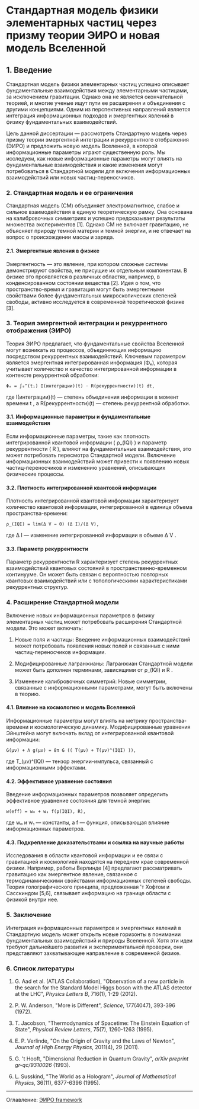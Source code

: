 # Стандартная модель физики элементарных частиц через призму теории ЭИРО и новая модель Вселенной

## 1. Введение

Стандартная модель физики элементарных частиц успешно описывает фундаментальные взаимодействия между элементарными частицами, за исключением гравитации. Однако она не является окончательной теорией, и многие ученые ищут пути ее расширения и объединения с другими концепциями. Одним из перспективных направлений является интеграция информационных подходов и эмергентных явлений в физику фундаментальных взаимодействий.

Цель данной диссертации — рассмотреть Стандартную модель через призму теории эмергентной интеграции и рекуррентного отображения (ЭИРО) и предложить новую модель Вселенной, в которой информационные параметры играют существенную роль. Мы исследуем, как новые информационные параметры могут влиять на фундаментальные взаимодействия и какие изменения могут потребоваться в Стандартной модели для включения информационных взаимодействий или новых частиц-переносчиков.

### 2. Стандартная модель и ее ограничения

Стандартная модель (СМ) объединяет электромагнитное, слабое и сильное взаимодействия в единую теоретическую рамку. Она основана на калибровочных симметриях и успешно предсказывает результаты множества экспериментов [1]. Однако СМ не включает гравитацию, не объясняет природу темной материи и темной энергии, и не отвечает на вопрос о происхождении массы и заряда.

#### 2.1. Эмергентные явления в физике

Эмергентность — это явление, при котором сложные системы демонстрируют свойства, не присущие их отдельным компонентам. В физике это проявляется в различных областях, например, в конденсированном состоянии вещества [2]. Идея о том, что пространство-время и гравитация могут быть эмергентными свойствами более фундаментальных микроскопических степеней свободы, активно исследуется в современной теоретической физике [3].

### 3. Теория эмергентной интеграции и рекуррентного отображения (ЭИРО)

Теория ЭИРО предлагает, что фундаментальные свойства Вселенной могут возникать из процессов, объединяющих информацию посредством рекуррентных взаимодействий. Ключевым параметром является эмергентная интегрированная информация (Φₑ), которая учитывает количество и качество интегрированной информации в контексте рекуррентной обработки:

`Φₑ = ∫₀^(t₁) I(интеграции)(t) ⋅ R(рекуррентности)(t) dt,`

где  I(интеграции)(t)  — степень объединения информации в момент времени  t , а  R(рекуррентности)(t)  — степень рекуррентной обработки.

#### 3.1. Информационные параметры и фундаментальные взаимодействия

Если информационные параметры, такие как плотность интегрированной квантовой информации ( ρ_(IQI) ) и параметр рекуррентности ( R ), влияют на фундаментальные взаимодействия, это может потребовать пересмотра Стандартной модели. Включение информационных взаимодействий может привести к появлению новых частиц-переносчиков и изменению уравнений, описывающих физические процессы.

#### 3.2. Плотность интегрированной квантовой информации

Плотность интегрированной квантовой информации характеризует количество квантовой информации, интегрированной в единице объема пространства-времени:

`ρ_(IQI) = lim(Δ V → 0) (Δ I)/(Δ V),`

где  Δ I  — изменение интегрированной информации в объеме  Δ V .

#### 3.3. Параметр рекуррентности

Параметр рекуррентности  R  характеризует степень рекуррентных взаимодействий квантовых состояний в пространственно-временном континууме. Он может быть связан с вероятностью повторных квантовых взаимодействий или с топологическими характеристиками рекуррентных структур.

### 4. Расширение Стандартной модели

Включение новых информационных параметров в физику элементарных частиц может потребовать расширения Стандартной модели. Это может включать:

1. Новые поля и частицы: Введение информационных взаимодействий может потребовать появления новых полей и связанных с ними частиц-переносчиков информации.

2. Модифицированные лагранжианы: Лагранжиан Стандартной модели может быть дополнен терминами, зависящими от  ρ_(IQI)  и  R .

3. Изменение калибровочных симметрий: Новые симметрии, связанные с информационными параметрами, могут быть включены в теорию.

#### 4.1. Влияние на космологию и модель Вселенной

Информационные параметры могут влиять на метрику пространства-времени и космологическую динамику. Модифицированные уравнения Эйнштейна могут включать вклад от интегрированной квантовой информации:

`G(μν) + Λ g(μν) = 8π G (( T(μν) + T(μν)^(IQI) )),`

где  T_(μν)^(IQI)  — тензор энергии-импульса, связанный с информационными эффектами.

#### 4.2. Эффективное уравнение состояния

Введение информационных параметров позволяет определить эффективное уравнение состояния для темной энергии:

`w(eff) = w₀ + w₁ f(ρ(IQI), R),`

где  w₀  и  w₁  — константы, а  f  — функция, описывающая влияние информационных параметров.

#### 4.3. Подкрепление доказательствами и ссылка на научные работы

Исследования в области квантовой информации и ее связи с гравитацией и космологией находятся на переднем крае современной физики. Например, работы Верлинде [4] предлагают рассматривать гравитацию как эмергентное явление, связанное с термодинамическими свойствами информационных степеней свободы. Теория голографического принципа, предложенная 'т Хофтом и Сасскиндом [5,6], связывает информацию на границе области с физикой внутри нее.

### 5. Заключение

Интеграция информационных параметров и эмергентных явлений в Стандартную модель может открыть новые горизонты в понимании фундаментальных взаимодействий и природы Вселенной. Хотя эти идеи требуют дальнейшего развития и экспериментальной проверки, они представляют захватывающее направление в современной физике.

### 6. Список литературы

1. G. Aad et al. (ATLAS Collaboration), "Observation of a new particle in the search for the Standard Model Higgs boson with the ATLAS detector at the LHC", *Physics Letters B*, 716(1), 1-29 (2012).

2. P. W. Anderson, "More is Different", *Science*, 177(4047), 393-396 (1972).

3. T. Jacobson, "Thermodynamics of Spacetime: The Einstein Equation of State", *Physical Review Letters*, 75(7), 1260-1263 (1995).

4. E. P. Verlinde, "On the Origin of Gravity and the Laws of Newton", *Journal of High Energy Physics*, 2011(4), 29 (2011).

5. G. 't Hooft, "Dimensional Reduction in Quantum Gravity", *arXiv preprint gr-qc/9310026* (1993).

6. L. Susskind, "The World as a Hologram", *Journal of Mathematical Physics*, 36(11), 6377-6396 (1995).

---



Оглавление: [ЭИРО framework](/README.md)
